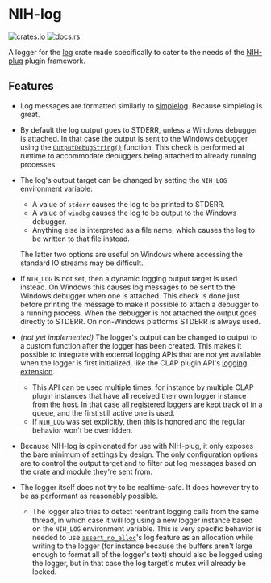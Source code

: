 # NIH-log

[![crates.io](https://img.shields.io/crates/v/nih_log)](https://crates.io/crates/nih_log)
[![docs.rs](https://img.shields.io/docsrs/nih_log)](https://docs.rs/nih_log)

A logger for the [log](https://crates.io/crates/log) crate made specifically to
cater to the needs of the [NIH-plug](https://github.com/robbert-vdh/nih-plug)
plugin framework.

## Features

- Log messages are formatted similarly to
  [simplelog](https://crates.io/crates/simplelog). Because simplelog is great.
- By default the log output goes to STDERR, unless a Windows debugger is
  attached. In that case the output is sent to the Windows debugger using the
  [`OutputDebugString()`](https://learn.microsoft.com/en-us/windows/win32/api/debugapi/nf-debugapi-outputdebugstringw)
  function. This check is performed at runtime to accommodate debuggers being
  attached to already running processes.
- The log's output target can be changed by setting the `NIH_LOG` environment
  variable:

  - A value of `stderr` causes the log to be printed to STDERR.
  - A value of `windbg` causes the log to be output to the Windows debugger.
  - Anything else is interpreted as a file name, which causes the log to be
    written to that file instead.

  The latter two options are useful on Windows where accessing the standard IO
  streams may be difficult.

- If `NIH_LOG` is not set, then a dynamic logging output target is used instead.
  On Windows this causes log messages to be sent to the Windows debugger when
  one is attached. This check is done just before printing the message to make
  it possible to attach a debugger to a running process. When the debugger is
  not attached the output goes directly to STDERR. On non-Windows platforms
  STDERR is always used.
- _(not yet implemented)_ The logger's output can be changed to output to a custom function after the
  logger has been created. This makes it possible to integrate with external
  logging APIs that are not yet available when the logger is first initialized,
  like the CLAP plugin API's [logging
  extension](https://github.com/free-audio/clap/blob/main/include/clap/ext/log.h).
  - This API can be used multiple times, for instance by multiple CLAP plugin
    instances that have all received their own logger instance from the host. In
    that case all registered loggers are kept track of in a queue, and the first
    still active one is used.
  - If `NIH_LOG` was set explicitly, then this is honored and the regular
    behavior won't be overridden.
- Because NIH-log is opinionated for use with NIH-plug, it only exposes the bare
  minimum of settings by design. The only configuration options are to control
  the output target and to filter out log messages based on the crate and module
  they're sent from.
- The logger itself does not try to be realtime-safe. It does however try to be
  as performant as reasonably possible.
  - The logger also tries to detect reentrant logging calls from the same
    thread, in which case it will log using a new logger instance based on the
    `NIH_LOG` environment variable. This is very specific behavior is needed to
    use [`assert_no_alloc`](https://crates.io/crates/assert_no_alloc/1.1.2)'s
    log feature as an allocation while writing to the logger (for instance
    because the buffers aren't large enough to format all of the logger's text)
    should also be logged using the logger, but in that case the log target's
    mutex will already be locked.
